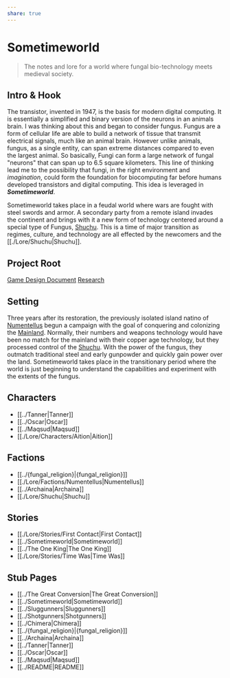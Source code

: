 ```yaml
---
share: true
---
```


# Sometimeworld
> The notes and lore for a world where fungal bio-technology meets medieval society.

## Intro & Hook
The transistor, invented in 1947, is the basis for modern digital computing. It is essentially a simplified and binary version of the neurons in an animals brain. I was thinking about this and began to consider fungus. Fungus are a form of cellular life are able to build a network of tissue that transmit electrical signals, much like an animal brain. However unlike animals, fungus, as a single entity, can span extreme distances compared to even the largest animal. So basically, Fungi can form a large network of fungal "neurons" that can span up to 6.5 square kilometers. This line of thinking lead me to the possibility that fungi, in the right environment and *imagination*, could form the foundation for biocomputing far before humans developed transistors and digital computing. This idea is leveraged in ***Sometimeworld***.

Sometimeworld takes place in a feudal world where wars are fought with steel swords and armor. A secondary party from a remote island invades the continent and brings with it a new form of technology centered around a special type of Fungus, [Shuchu](./Lore/Shuchu.md#). This is a time of major transition as regimes, culture, and technology are all effected by the newcomers and the [[./Lore/Shuchu|Shuchu]].
## Project Root
[Game Design Document](../Game%2520Design%2520Document.md#)
[Research](../Research.md#)
## Setting
Three years after its restoration, the previously isolated island natino of [Numentellus](./Lore/Factions/Numentellus.md#) begun a campaign with the goal of conquering and colonizing the [Mainland](../Archaina.md#). Normally, their numbers and weapons technology would have been no match for the mainland with their copper age technology, but they processed control of the [Shuchu](./Lore/Shuchu.md#). With the power of the fungus, they outmatch traditional steel and early gunpowder and quickly gain power over the land. Sometimeworld takes place in the transitionary period where the world is just beginning to understand the capabilities and experiment with the extents of the fungus.

## Characters
- [[../Tanner|Tanner]]
- [[../Oscar|Oscar]]
- [[../Maqsud|Maqsud]]
- [[./Lore/Characters/Aition|Aition]]


## Factions
- [[../{fungal_religion}|{fungal_religion}]]
- [[./Lore/Factions/Numentellus|Numentellus]]
- [[../Archaina|Archaina]]
- [[./Lore/Shuchu|Shuchu]]


## Stories
- [[./Lore/Stories/First Contact|First Contact]]
- [[../Sometimeworld|Sometimeworld]]
- [[../The One King|The One King]]
- [[./Lore/Stories/Time Was|Time Was]]


## Stub Pages
- [[../The Great Conversion|The Great Conversion]]
- [[../Sometimeworld|Sometimeworld]]
- [[../Sluggunners|Sluggunners]]
- [[../Shotgunners|Shotgunners]]
- [[../Chimera|Chimera]]
- [[../{fungal_religion}|{fungal_religion}]]
- [[../Archaina|Archaina]]
- [[../Tanner|Tanner]]
- [[../Oscar|Oscar]]
- [[../Maqsud|Maqsud]]
- [[../README|README]]
